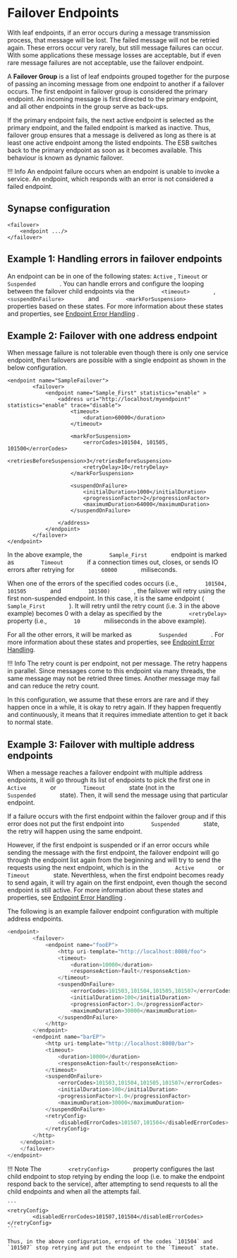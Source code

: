 # Failover Endpoints

With leaf endpoints, if an error occurs during a message transmission
process, that message will be lost. The failed message will not be
retried again. These errors occur very rarely, but still message
failures can occur. With some applications these message losses are
acceptable, but if even rare message failures are not acceptable, use
the failover endpoint.

A **Failover Group** is a list of leaf endpoints grouped together for
the purpose of passing an incoming message from one endpoint to another
if a failover occurs. The first endpoint in failover group is considered
the primary endpoint. An incoming message is first directed to the
primary endpoint, and all other endpoints in the group serve as
back-ups.

If the primary endpoint fails, the next active endpoint is selected as
the primary endpoint, and the failed endpoint is marked as
inactive. Thus, failover group ensures that a message is delivered as
long as there is at least one active endpoint among the listed
endpoints. The ESB switches back to the primary endpoint as soon as it
becomes available. This behaviour is known as dynamic failover.

!!! Info
    An endpoint failure occurs when an endpoint is unable to invoke a service. An endpoint, which responds with an error is not considered a failed endpoint.

## Synapse configuration

```
<failover>
    <endpoint .../>
</failover>
```

## Example 1: Handling errors in failover endpoints

An endpoint can be in one of the following states: `Active` , `Timeout` or
`         Suspended        ` . You can handle errors and configure the
looping between the failover child endpoints via the
`         <timeout>        ` , `         <suspendOnFailure>        ` and
`         <markForSuspension>        ` properties based on these states.
For more information about these states and properties, see [Endpoint
Error Handling](_Endpoint_Error_Handling_) .

## Example 2: Failover with one address endpoint

When message failure is not tolerable even though there is only one
service endpoint, then failovers are possible with a single endpoint as
shown in the below configuration.

```
<endpoint name="SampleFailover">
        <failover>
            <endpoint name="Sample_First" statistics="enable" >
                <address uri="http://localhost/myendpoint" statistics="enable" trace="disable">
                    <timeout>
                        <duration>60000</duration>
                    </timeout>
    
                    <markForSuspension>
                        <errorCodes>101504, 101505, 101500</errorCodes>
                        <retriesBeforeSuspension>3</retriesBeforeSuspension>
                        <retryDelay>10</retryDelay>
                    </markForSuspension>
    
                    <suspendOnFailure>
                        <initialDuration>1000</initialDuration>
                        <progressionFactor>2</progressionFactor>
                        <maximumDuration>64000</maximumDuration>
                    </suspendOnFailure>
    
                </address>
            </endpoint>
        </failover>
</endpoint>
```

In the above example, the `         Sample_First        ` endpoint is
marked as `         Timeout        ` if a connection times out, closes,
or sends IO errors after retrying for `         60000        `
miliseconds.

When one of the errors of the specified codes occurs (i.e.,
`         101504, 101505        ` and `         101500)        ` , the
failover will retry using the first non-suspended endpoint. In this
case, it is the same endpoint ( `         Sample_First        ` ). It
will retry until the retry count (i.e. 3 in the above example) becomes 0
with a delay as specified by the `         <retryDelay>        `
property (i.e., `         10        ` miliseconds in the above example).

For all the other errors, it will be marked as
`         Suspended        ` . For more information about these states
and properties, see [Endpoint Error Handling](_Endpoint_Error_Handling_).

!!! Info
    The retry count is per endpoint, not per message. The retry happens in parallel. Since messages come to this endpoint via many threads, the same message may not be retried three times. Another message may fail and can reduce the retry count.

In this configuration, we assume that these errors are rare and if they
happen once in a while, it is okay to retry again. If they happen
frequently and continuously, it means that it requires immediate
attention to get it back to normal state.

## Example 3: Failover with multiple address endpoints

When a message reaches a failover endpoint with multiple address
endpoints, it will go through its list of endpoints to pick the first
one in `         Active        ` or `         Timeout        ` state
(not in the `         Suspended        ` state). Then, it will send the
message using that particular endpoint.

If a failure occurs with the first endpoint within the failover group
and if this error does not put the first endpoint into
`         Suspended        ` state, the retry will happen using the same
endpoint.

However, if the first endpoint is suspended or if an error occurs while
sending the message with the first endpoint, the failover endpoint will
go through the endpoint list again from the beginning and will try to
send the requests using the next endpoint, which is in the
`         Active        ` or `         Timeout        ` state.
Neverthless, when the first endpoint becomes ready to send again, it
will try again on the first endpoint, even though the second endpoint is
still active. For more information about these states and properties,
see [Endpoint Error Handling](_Endpoint_Error_Handling_) .

The following is an example failover endpoint configuration with
multiple address endpoints.

``` java
<endpoint>
        <failover>
            <endpoint name="fooEP">
                <http uri-template="http://localhost:8080/foo">
                <timeout>
                    <duration>10000</duration>
                    <responseAction>fault</responseAction>
                </timeout>
                <suspendOnFailure>
                    <errorCodes>101503,101504,101505,101507</errorCodes>
                    <initialDuration>100</initialDuration>
                    <progressionFactor>1.0</progressionFactor>
                    <maximumDuration>30000</maximumDuration>
                </suspendOnFailure>
            </http>
        </endpoint>
        <endpoint name="barEP">
            <http uri-template="http://localhost:8080/bar">
            <timeout>
                <duration>10000</duration>
                <responseAction>fault</responseAction>
            </timeout>
            <suspendOnFailure>
                <errorCodes>101503,101504,101505,101507</errorCodes>
                <initialDuration>100</initialDuration>
                <progressionFactor>1.0</progressionFactor>
                <maximumDuration>30000</maximumDuration>
            </suspendOnFailure>
            <retryConfig>
                <disabledErrorCodes>101507,101504</disabledErrorCodes>
            </retryConfig>
        </http>
    </endpoint>
    </failover>
</endpoint>
```

!!! Note
    The `         <retryConfig>        ` property configures the last child endpoint to stop retying by ending the loop (i.e. to make the endpoint respond back to the service), after attempting to send requests to all the child endpoints and when all the attempts fail.

    ```
    <retryConfig>
            <disabledErrorCodes>101507,101504</disabledErrorCodes>
    </retryConfig>
    ```

    Thus, in the above configuration, erros of the codes `101504` and `101507` stop retrying and put the endpoint to the `Timeout` state.